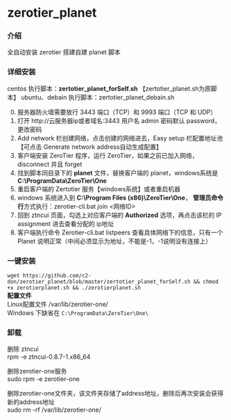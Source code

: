 # zerotier_planet

### 介绍
全自动安装 zerotier 搭建自建 planet 脚本

### 详细安装
centos 执行脚本：**zertotier_planet_forSelf.sh** 【zertotier_planet.sh为原脚本】
ubuntu、debain 执行脚本：zertotier_planet_debain.sh

0.  服务器防火墙需要放行 3443 端口（TCP）和 9993 端口（TCP 和 UDP）
1.  打开 http://云服务器ip或者域名:3443 用户名 admin 密码默认 password，更改密码
2.  Add network 栏创建网络，点击创建的网络进去，Easy setup 栏配置地址池【可点击 Generate network address自动生成配置】
3.  客户端安装 ZeroTier 程序，运行 ZeroTier，如果之前已加入网络，disconnect 并且 forget
4.  找到脚本同目录下的 **planet** 文件，替换客户端的 planet，windows系统是 **C:\ProgramData\ZeroTier\One**
5.  重启客户端的 Zertotier 服务【windows系统】或者重启机器
6.  windows 系统进入到 **C:\Program Files (x86)\ZeroTier\One**， **管理员命令行**方式执行：zerotier-cli.bat join <网络ID>
7.  回到 ztncui 页面，勾选上对应客户端的 **Authorized** 选项，再点击该栏的 IP assignment 进去查看分配的 ip地址
8.  客户端执行命令 Zerotier-cli.bat listpeers 查看具体网络下的信息，只有一个 Planet 说明正常（中间必须显示为地址，不能是-1，-1说明没有连接上）

  
### 一键安装 
`wget https://github.com/c2-don/zerotier_planet/blob/master/zertotier_planet_forSelf.sh && chmod +x zerotierplanet.sh && ./zerotierplanet.sh`  
**配置文件**  
Linux配置文件 /var/lib/zerotier-one/  
Windows 下缺省在 `C:\ProgramData\ZeroTier\One\`  

### 卸载
删除 ztncui  
rpm -e ztncui-0.8.7-1.x86_64  

删除zerotier-one服务  
sudo rpm -e zerotier-one  

删除zerotier-one文件夹，该文件夹存储了address地址，删除后再次安装会获得新的address地址  
sudo rm -rf /var/lib/zerotier-one/
